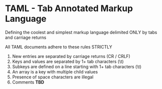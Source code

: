 # TAML - Tab Annotated Markup Language

Defining the coolest and simplest markup language delimited ONLY by tabs and carriage returns

All TAML documents adhere to these rules STRICTLY
1. New entries are separated by carriage returns (CR / CRLF)
1. Keys and values are separated by 1+ tab characters (\t)
1. Subkeys are defined on a line starting with 1+ tab characters (\t)
1. An array is a key with multiple child values
1. Presence of space characters are illegal
1. Comments **TBD**
